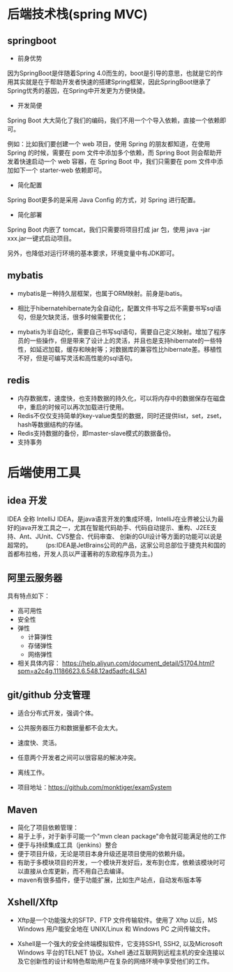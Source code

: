 # 后端技术栈(spring MVC)

## springboot
  - 前身优势
  
  因为SpringBoot是伴随着Spring 4.0而生的，boot是引导的意思，也就是它的作用其实就是在于帮助开发者快速的搭建Spring框架，因此SpringBoot继承了Spring优秀的基因，在Spring中开发更为方便快捷。
  - 开发简便

Spring Boot 大大简化了我们的编码，我们不用一个个导入依赖，直接一个依赖即可。

例如：比如我们要创建一个 web 项目，使用 Spring 的朋友都知道，在使用 Spring 的时候，需要在 pom 文件中添加多个依赖，而 Spring Boot 则会帮助开发着快速启动一个 web 容器，在 Spring Boot 中，我们只需要在 pom 文件中添加如下一个 starter-web 依赖即可。

   - 简化配置
  
Spring Boot更多的是采用 Java Config 的方式，对 Spring 进行配置。

   - 简化部署
  
Spring Boot 内嵌了 tomcat，我们只需要将项目打成 jar 包，使用 java -jar xxx.jar一键式启动项目。

另外，也降低对运行环境的基本要求，环境变量中有JDK即可。

## mybatis

- mybatis是一种持久层框架，也属于ORM映射。前身是ibatis。
    
- 相比于hibernatehibernate为全自动化，配置文件书写之后不需要书写sql语句，但是欠缺灵活，很多时候需要优化；

- mybatis为半自动化，需要自己书写sql语句，需要自己定义映射。增加了程序员的一些操作，但是带来了设计上的灵活，并且也是支持hibernate的一些特性，如延迟加载，缓存和映射等；对数据库的兼容性比hibernate差。移植性不好，但是可编写灵活和高性能的sql语句。


## redis

- 内存数据库，速度快，也支持数据的持久化，可以将内存中的数据保存在磁盘中，重启的时候可以再次加载进行使用。
- Redis不仅仅支持简单的key-value类型的数据，同时还提供list，set，zset，hash等数据结构的存储。
- Redis支持数据的备份，即master-slave模式的数据备份。
- 支持事务

# 后端使用工具
## idea 开发
  IDEA 全称 IntelliJ IDEA，是java语言开发的集成环境，IntelliJ在业界被公认为最好的java开发工具之一，尤其在智能代码助手、代码自动提示、重构、J2EE支持、Ant、JUnit、CVS整合、代码审查、 创新的GUI设计等方面的功能可以说是超常的。
　　(ps:IDEA是JetBrains公司的产品，这家公司总部位于捷克共和国的首都布拉格，开发人员以严谨著称的东欧程序员为主。)

## 阿里云服务器
  具有特点如下：
- 高可用性
- 安全性
- 弹性
  - 计算弹性
  - 存储弹性
  - 网络弹性
- 相关具体内容： https://help.aliyun.com/document_detail/51704.html?spm=a2c4g.11186623.6.548.12ad5adfc4LSA1
## git/github 分支管理

- 适合分布式开发，强调个体。
- 公共服务器压力和数据量都不会太大。
- 速度快、灵活。
- 任意两个开发者之间可以很容易的解决冲突。
- 离线工作。

- 项目地址：https://github.com/monktiger/examSystem 

## Maven
- 简化了项目依赖管理：
- 易于上手，对于新手可能一个"mvn clean package"命令就可能满足他的工作
- 便于与持续集成工具（jenkins）整合
- 便于项目升级，无论是项目本身升级还是项目使用的依赖升级。
- 有助于多模块项目的开发，一个模块开发好后，发布到仓库，依赖该模块时可以直接从仓库更新，而不用自己去编译。
- maven有很多插件，便于功能扩展，比如生产站点，自动发布版本等
## Xshell/Xftp

- Xftp是一个功能强大的SFTP、FTP 文件传输软件。使用了 Xftp 以后，MS Windows 用户能安全地在 UNIX/Linux 和 Windows PC 之间传输文件。

- Xshell是一个强大的安全终端模拟软件，它支持SSH1, SSH2, 以及Microsoft Windows 平台的TELNET 协议。Xshell 通过互联网到远程主机的安全连接以及它创新性的设计和特色帮助用户在复杂的网络环境中享受他们的工作。
  